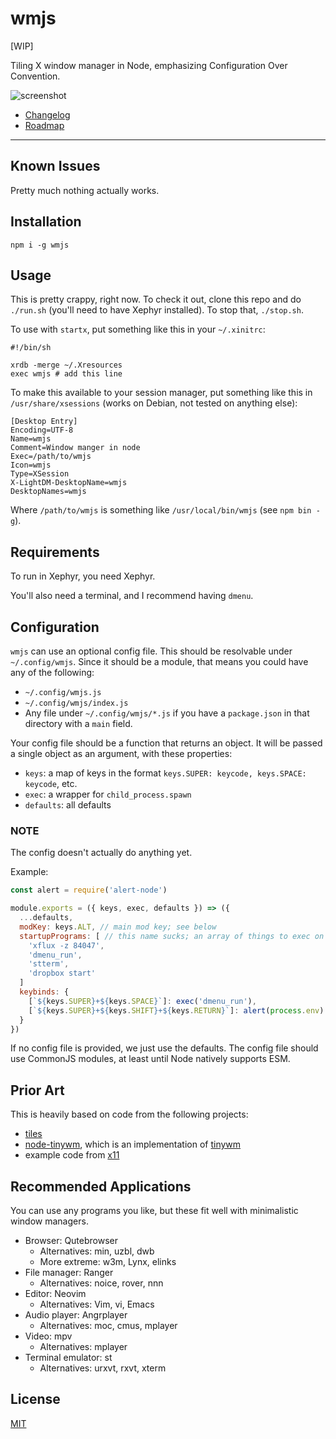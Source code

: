 # wmjs

[WIP]

Tiling X window manager in Node, emphasizing Configuration Over Convention.

![screenshot](http://zacanger.com/assets/wmjs.png)

* [Changelog](./CHANGES.md)
* [Roadmap](./TODO.md)

--------

## Known Issues

Pretty much nothing actually works.

## Installation

`npm i -g wmjs`

## Usage

This is pretty crappy, right now. To check it out, clone this repo and do
`./run.sh` (you'll need to have Xephyr installed). To stop that, `./stop.sh`.

To use with `startx`, put something like this in your `~/.xinitrc`:

```
#!/bin/sh

xrdb -merge ~/.Xresources
exec wmjs # add this line
```

To make this available to your session manager, put something like this in
`/usr/share/xsessions` (works on Debian, not tested on anything else):

```
[Desktop Entry]
Encoding=UTF-8
Name=wmjs
Comment=Window manger in node
Exec=/path/to/wmjs
Icon=wmjs
Type=XSession
X-LightDM-DesktopName=wmjs
DesktopNames=wmjs
```

Where `/path/to/wmjs` is something like `/usr/local/bin/wmjs` (see `npm bin -g`).

## Requirements

To run in Xephyr, you need Xephyr.

You'll also need a terminal, and I recommend having `dmenu`.

## Configuration

`wmjs` can use an optional config file. This should be resolvable under
`~/.config/wmjs`. Since it should be a module, that means you could have any of
the following:

* `~/.config/wmjs.js`
* `~/.config/wmjs/index.js`
* Any file under `~/.config/wmjs/*.js` if you have a `package.json` in that
  directory with a `main` field.

Your config file should be a function that returns an object. It will be passed
a single object as an argument, with these properties:

* `keys`: a map of keys in the format `keys.SUPER: keycode, keys.SPACE: keycode`, etc.
* `exec`: a wrapper for `child_process.spawn`
* `defaults`: all defaults

### **NOTE**

The config doesn't actually do anything yet.

Example:

```javascript
const alert = require('alert-node')

module.exports = ({ keys, exec, defaults }) => ({
  ...defaults,
  modKey: keys.ALT, // main mod key; see below
  startupPrograms: [ // this name sucks; an array of things to exec on start
    'xflux -z 84047',
    'dmenu_run',
    'stterm',
    'dropbox start'
  ]
  keybinds: {
    [`${keys.SUPER}+${keys.SPACE}`]: exec('dmenu_run'),
    [`${keys.SUPER}+${keys.SHIFT}+${keys.RETURN}`]: alert(process.env) // whatever
  }
})
```

If no config file is provided, we just use the defaults. The config file should
use CommonJS modules, at least until Node natively supports ESM.

## Prior Art

This is heavily based on code from the following projects:

* [tiles](https://github.com/dominictarr/tiles)
* [node-tinywm](https://github.com/Airblader/node-tinywm), which is an
  implementation of [tinywm](http://incise.org/tinywm.html)
* example code from [x11](https://github.com/sidorares/node-x11)

## Recommended Applications

You can use any programs you like, but these fit well with minimalistic window
managers.

* Browser: Qutebrowser
  * Alternatives: min, uzbl, dwb
  * More extreme: w3m, Lynx, elinks
* File manager: Ranger
  * Alternatives: noice, rover, nnn
* Editor: Neovim
  * Alternatives: Vim, vi, Emacs
* Audio player: Angrplayer
  * Alternatives: moc, cmus, mplayer
* Video: mpv
  * Alternatives: mplayer
* Terminal emulator: st
  * Alternatives: urxvt, rxvt, xterm

## License

[MIT](./LICENSE.md)
